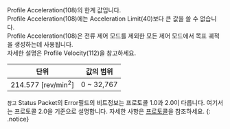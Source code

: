 Profile Acceleration(108)의 한계 값입니다.  
Profile Acceleration(108)에는 Acceleration Limit(40)보다 큰 값을 쓸 수 없습니다.  
Profile Acceleration(108)은 전류 제어 모드를 제외한 모든 제어 모드에서 목표 궤적을 생성하는데 사용됩니다.  
자세한 설명은 Profile Velocity(112)을 참고하세요.

|단위|값의 범위|
| :---: | :---: |
|214.577 [rev/min<sup>2</sup>]|0 ~ 32,767|

`참고` Status Packet의 Error필드의 비트정보는 프로토콜 1.0과 2.0이 다릅니다. 여기서는 프로토콜 2.0을 기준으로 설명합니다. 자세한 사항은 [프로토콜]을 참조하세요.
{: .notice}

[프로토콜]: /docs/en/dxl/protocol1/#error
